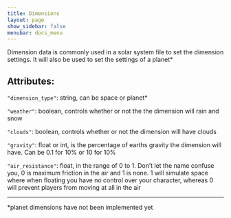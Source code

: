 ```yaml
---
title: Dimensions
layout: page
show_sidebar: false
menubar: docs_menu
---
```


Dimension data is commonly used in a solar system file to set the dimension settings. It will also be used to set the settings of a planet*

## Attributes:

`"dimension_type"`: string, can be space or planet*

`"weather"`: boolean, controls whether or not the the dimension will rain and snow

`"clouds"`: boolean, controls whether or not the dimension will have clouds

`"gravity"`: float or int, is the percentage of earths gravity the dimension will have. Can be 0.1 for 10% or 10 for 10%

`"air_resistance"`: float, in the range of 0 to 1. Don’t let the name confuse you, 0 is maximum friction in the air and 1 is none. 1 will simulate space where when floating you have no control over your character, whereas 0 will prevent players from moving at all in the air

***

*planet dimensions have not been implemented yet
